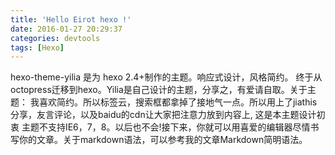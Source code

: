 ```yaml
---
title: 'Hello Eirot hexo !'
date: 2016-01-27 20:29:37
categories: devtools
tags: [Hexo]
---
```

hexo-theme-yilia 是为 hexo 2.4+制作的主题。响应式设计，风格简约。
终于从octopress迁移到hexo。Yilia是自己设计的主题，分享之，有爱请自取。关于主题：
我喜欢简约。所以标签云，搜索框都拿掉了接地气一点。所以用上了jiathis分享，友言评论，以及baidu的cdn让大家把注意力放到内容上, 这是本主题设计初衷
主题不支持IE6，7，8。以后也不会!接下来，你就可以用喜爱的编辑器尽情书写你的文章。关于markdown语法，可以参考我的文章Markdown简明语法。

